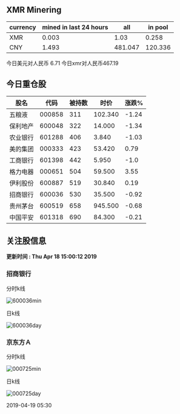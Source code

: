 ## XMR Minering

|currency|mined in last 24 hours|all|in pool|
|---|---|---|---|
|XMR|0.003|1.03|0.258|
|CNY|1.493|481.047|120.336|

今日美元对人民币 6.71	今日xmr对人民币467.19


## 今日重仓股 

|股名|代码|被持数|时价|涨跌%|
|---|---|---|---|---|
|五粮液|000858|311|102.340|-1.24|
|保利地产|600048|322|14.000|-1.34|
|农业银行|601288|406|3.840|-1.03|
|美的集团|000333|423|53.420|0.79|
|工商银行|601398|442|5.950|-1.0|
|格力电器|000651|504|59.500|3.55|
|伊利股份|600887|519|30.840|0.19|
|招商银行|600036|530|35.500|-0.92|
|贵州茅台|600519|658|945.500|-0.68|
|中国平安|601318|690|84.300|-0.21|

## 关注股信息
**更新时间 : Thu Apr 18 15:00:12 2019**
### 招商银行 
分时k线

![600036min](http://image.sinajs.cn/newchart/min/n/sh600036.gif)

日k线

![600036day](http://image.sinajs.cn/newchart/daily/n/sh600036.gif)

### 京东方Ａ 
分时k线

![000725min](http://image.sinajs.cn/newchart/min/n/sz000725.gif)

日k线

![000725day](http://image.sinajs.cn/newchart/daily/n/sz000725.gif)

2019-04-19 05:30